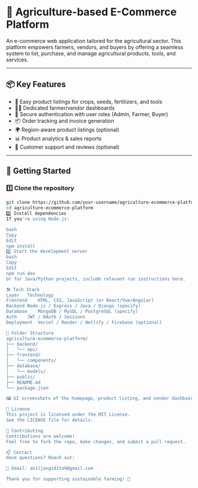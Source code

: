 # 🌱 Agriculture-based E-Commerce Platform

An e-commerce web application tailored for the agricultural sector. This platform empowers farmers, vendors, and buyers by offering a seamless system to list, purchase, and manage agricultural products, tools, and services.

---

## 📦 Key Features

- 🛒 Easy product listings for crops, seeds, fertilizers, and tools
- 👨‍🌾 Dedicated farmer/vendor dashboards
- 🔐 Secure authentication with user roles (Admin, Farmer, Buyer)
- 📦 Order tracking and invoice generation
- 🌍 Region-aware product listings (optional)
- 📊 Product analytics & sales reports
- 💬 Customer support and reviews (optional)

---

## 🚀 Getting Started

### 1️⃣ Clone the repository

```bash
git clone https://github.com/your-username/agriculture-ecommerce-platform.git
cd agriculture-ecommerce-platform
2️⃣ Install dependencies
If you're using Node.js:

bash
Copy
Edit
npm install
3️⃣ Start the development server
bash
Copy
Edit
npm run dev
Or for Java/Python projects, include relevant run instructions here.

🛠️ Tech Stack
Layer	Technology
Frontend	HTML, CSS, JavaScript (or React/Vue/Angular)
Backend	Node.js / Express / Java / Django (specify)
Database	MongoDB / MySQL / PostgreSQL (specify)
Auth	JWT / OAuth / Sessions
Deployment	Vercel / Render / Netlify / Firebase (optional)

📁 Folder Structure 
agriculture-ecommerce-platform/
├── backend/
│   └── api/
├── frontend/
│   └── components/
├── database/
│   └── models/
├── public/
├── README.md
└── package.json

🖼️ UI screenshots of the homepage, product listing, and vendor dashboard

📃 License
This project is licensed under the MIT License.
See the LICENSE file for details.

🙌 Contributing
Contributions are welcome!
Feel free to fork the repo, make changes, and submit a pull request.

📫 Contact
Have questions? Reach out:

📧 Email: aniljangid1to9@gmail.com

Thank you for supporting sustainable farming! 🌾

